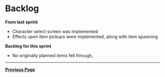 # Backlog

**From last sprint**
- Character select screen was implemented
- Effects upon item pickups were implemented, along with item spawning


**Backlog for this sprint**
- No originally planned items fell through,

---

[**Previous Page**](README.md)
